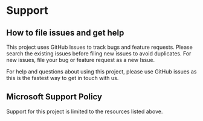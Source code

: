 # Support

## How to file issues and get help  

This project uses GitHub Issues to track bugs and feature requests. Please search the existing 
issues before filing new issues to avoid duplicates.  For new issues, file your bug or 
feature request as a new Issue.

For help and questions about using this project, please use GitHub issues as this is the 
fastest way to get in touch with us.

## Microsoft Support Policy  

Support for this project is limited to the resources listed above.
